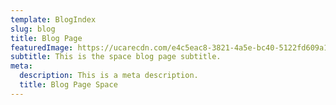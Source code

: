 ```yaml
---
template: BlogIndex
slug: blog
title: Blog Page
featuredImage: https://ucarecdn.com/e4c5eac8-3821-4a5e-bc40-5122fd609a16/
subtitle: This is the space blog page subtitle.
meta:
  description: This is a meta description.
  title: Blog Page Space
---
```

